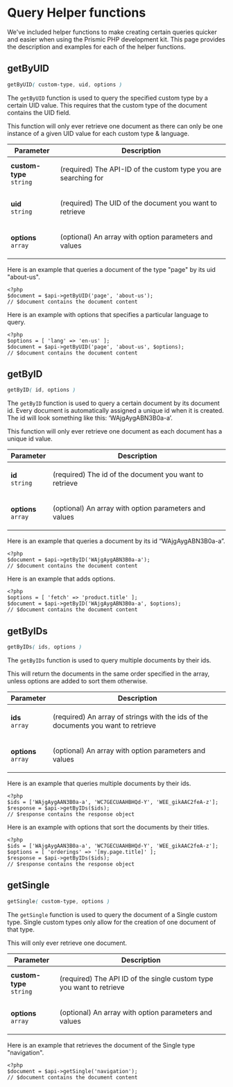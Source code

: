 # Query Helper functions

We've included helper functions to make creating certain queries quicker and easier when using the Prismic PHP development kit. This page provides the description and examples for each of the helper functions.

## getByUID

```css
getByUID( custom-type, uid, options )
```

The `getByUID` function is used to query the specified custom type by a certain UID value. This requires that the custom type of the document contains the UID field.

This function will only ever retrieve one document as there can only be one instance of a given UID value for each custom type & language.

| Parameter                                            | Description                                                           |
| ---------------------------------------------------- | --------------------------------------------------------------------- |
| <strong>custom-type</strong><br/><code>string</code> | <p>(required) The API-ID of the custom type you are searching for</p> |
| <strong>uid</strong><br/><code>string</code>         | <p>(required) The UID of the document you want to retrieve</p>        |
| <strong>options</strong><br/><code>array</code>      | <p>(optional) An array with option parameters and values</p>          |

Here is an example that queries a document of the type "page" by its uid "about-us".

```
<?php
$document = $api->getByUID('page', 'about-us');
// $document contains the document content
```

Here is an example with options that specifies a particular language to query.

```
<?php
$options = [ 'lang' => 'en-us' ];
$document = $api->getByUID('page', 'about-us', $options);
// $document contains the document content
```

## getByID

```css
getByID( id, options )
```

The `getByID` function is used to query a certain document by its document id. Every document is automatically assigned a unique id when it is created. The id will look something like this: ‘WAjgAygABN3B0a-a’.

This function will only ever retrieve one document as each document has a unique id value.

| Parameter                                       | Description                                                   |
| ----------------------------------------------- | ------------------------------------------------------------- |
| <strong>id</strong><br/><code>string</code>     | <p>(required) The id of the document you want to retrieve</p> |
| <strong>options</strong><br/><code>array</code> | <p>(optional) An array with option parameters and values</p>  |

Here is an example that queries a document by its id “WAjgAygABN3B0a-a”.

```
<?php
$document = $api->getByID('WAjgAygABN3B0a-a');
// $document contains the document content
```

Here is an example that adds options.

```
<?php
$options = [ 'fetch' => 'product.title' ];
$document = $api->getByID('WAjgAygABN3B0a-a', $options);
// $document contains the document content
```

## getByIDs

```css
getByIDs( ids, options )
```

The `getByIDs` function is used to query multiple documents by their ids.

This will return the documents in the same order specified in the array, unless options are added to sort them otherwise.

| Parameter                                       | Description                                                                              |
| ----------------------------------------------- | ---------------------------------------------------------------------------------------- |
| <strong>ids</strong><br/><code>array</code>     | <p>(required) An array of strings with the ids of the documents you want to retrieve</p> |
| <strong>options</strong><br/><code>array</code> | <p>(optional) An array with option parameters and values</p>                             |

Here is an example that queries multiple documents by their ids.

```
<?php
$ids = ['WAjgAygAAN3B0a-a', 'WC7GECUAAHBHQd-Y', 'WEE_gikAAC2feA-z'];
$response = $api->getByIDs($ids);
// $response contains the response object
```

Here is an example with options that sort the documents by their titles.

```
<?php
$ids = ['WAjgAygAAN3B0a-a', 'WC7GECUAAHBHQd-Y', 'WEE_gikAAC2feA-z'];
$options = [ 'orderings' => '[my.page.title]' ];
$response = $api->getByIDs($ids);
// $response contains the response object
```

## getSingle

```css
getSingle( custom-type, options )
```

The `getSingle` function is used to query the document of a Single custom type. Single custom types only allow for the creation of one document of that type.

This will only ever retrieve one document.

| Parameter                                            | Description                                                                 |
| ---------------------------------------------------- | --------------------------------------------------------------------------- |
| <strong>custom-type</strong><br/><code>string</code> | <p>(required) The API ID of the single custom type you want to retrieve</p> |
| <strong>options</strong><br/><code>array</code>      | <p>(optional) An array with option parameters and values</p>                |

Here is an example that retrieves the document of the Single type "navigation".

```
<?php
$document = $api->getSingle('navigation');
// $document contains the document content
```

